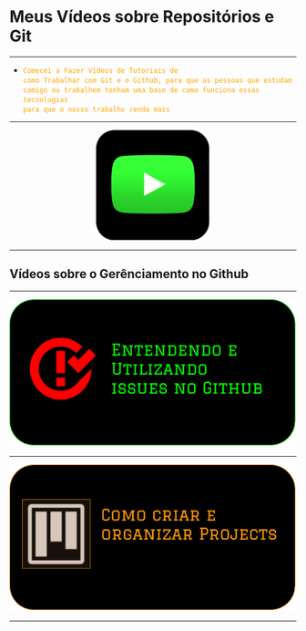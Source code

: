 # Meus Vídeos sobre Repositórios e Git

---

* <code style="color: orange">Comecei a Fazer Vídeos de Tutoriais de como Trabalhar com Git e o Github, para que as pessoas que estudam comigo ou trabalhem tenham uma base de como funciona essas tecnologias para que o nosso trabalho renda mais</code>

---

<center>
    <img src="img/../../../img/my_yt_icon.png" width="200">
</center>

---

## Vídeos sobre o Gerênciamento no Github

---

[![](img/../../../img/issues_github.png)](https://youtu.be/XEwH48El_1s)

---

[![](img/../../../img/projects_github.png)](https://youtu.be/XjobnItmYWg)

---